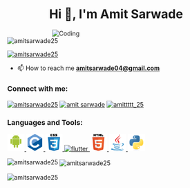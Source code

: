 <h1 align="center">Hi 👋, I'm Amit Sarwade</h1>
<img align="right" alt="Coding" width="400" src="https://cdn.dribbble.com/users/1162077/screenshots/3848914/programmer.gif">

<p align="left"> <img src="https://komarev.com/ghpvc/?username=amitsarwade25&label=Profile%20views&color=0e75b6&style=flat" alt="amitsarwade25" /> </p>

<p align="left"> <a href="https://twitter.com/amitsarwade25" target="blank"><img src="https://img.shields.io/twitter/follow/amitsarwade25?logo=twitter&style=for-the-badge" alt="amitsarwade25" /></a> </p>

- 📫 How to reach me **amitsarwade04@gmail.com**

<h3 align="left">Connect with me:</h3>
<p align="left">
<a href="https://twitter.com/amitsarwade25" target="blank"><img align="center" src="https://raw.githubusercontent.com/rahuldkjain/github-profile-readme-generator/master/src/images/icons/Social/twitter.svg" alt="amitsarwade25" height="30" width="40" /></a>
<a href="https://linkedin.com/in/amit sarwade" target="blank"><img align="center" src="https://raw.githubusercontent.com/rahuldkjain/github-profile-readme-generator/master/src/images/icons/Social/linked-in-alt.svg" alt="amit sarwade" height="30" width="40" /></a>
<a href="https://instagram.com/amittttt_25" target="blank"><img align="center" src="https://raw.githubusercontent.com/rahuldkjain/github-profile-readme-generator/master/src/images/icons/Social/instagram.svg" alt="amittttt_25" height="30" width="40" /></a>
</p>

<h3 align="left">Languages and Tools:</h3>
<p align="left"> <a href="https://developer.android.com" target="_blank" rel="noreferrer"> <img src="https://raw.githubusercontent.com/devicons/devicon/master/icons/android/android-original-wordmark.svg" alt="android" width="40" height="40"/> </a> <a href="https://www.cprogramming.com/" target="_blank" rel="noreferrer"> <img src="https://raw.githubusercontent.com/devicons/devicon/master/icons/c/c-original.svg" alt="c" width="40" height="40"/> </a> <a href="https://www.w3schools.com/css/" target="_blank" rel="noreferrer"> <img src="https://raw.githubusercontent.com/devicons/devicon/master/icons/css3/css3-original-wordmark.svg" alt="css3" width="40" height="40"/> </a> <a href="https://flutter.dev" target="_blank" rel="noreferrer"> <img src="https://www.vectorlogo.zone/logos/flutterio/flutterio-icon.svg" alt="flutter" width="40" height="40"/> </a> <a href="https://www.w3.org/html/" target="_blank" rel="noreferrer"> <img src="https://raw.githubusercontent.com/devicons/devicon/master/icons/html5/html5-original-wordmark.svg" alt="html5" width="40" height="40"/> </a> <a href="https://www.java.com" target="_blank" rel="noreferrer"> <img src="https://raw.githubusercontent.com/devicons/devicon/master/icons/java/java-original.svg" alt="java" width="40" height="40"/> </a> <a href="https://www.python.org" target="_blank" rel="noreferrer"> <img src="https://raw.githubusercontent.com/devicons/devicon/master/icons/python/python-original.svg" alt="python" width="40" height="40"/> </a> </p>

<p><img align="left" src="https://github-readme-stats.vercel.app/api/top-langs?username=amitsarwade25&show_icons=true&locale=en&layout=compact" alt="amitsarwade25" /></p>

<p>&nbsp;<img align="center" src="https://github-readme-stats.vercel.app/api?username=amitsarwade25&show_icons=true&locale=en" alt="amitsarwade25" /></p>

<p><img align="center" src="https://github-readme-streak-stats.herokuapp.com/?user=amitsarwade25&" alt="amitsarwade25" /></p>
